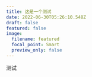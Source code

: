 ```yaml
---
title: 这是一个测试
date: 2022-06-30T05:26:10.548Z
draft: false
featured: false
image:
  filename: featured
  focal_point: Smart
  preview_only: false
---
```

测试